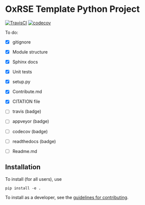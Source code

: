 # OxRSE Template Python Project

[![TravisCI](https://travis-ci.org/OxfordRSE/template-project-python.svg?branch=master)](https://travis-ci.org/OxfordRSE/template-project-python/)
[![codecov](https://codecov.io/gh/OxfordRSE/template-project-python/branch/master/graph/badge.svg)](https://codecov.io/gh/OxfordRSE/template-project-python)


To do:
- [x] gitignore
- [x] Module structure
- [x] Sphinx docs
- [x] Unit tests
- [x] setup.py
- [x] Contribute.md
- [x] CITATION file
- [ ] travis (badge)
- [ ] appveyor (badge)
- [ ] codecov (badge)
- [ ] readthedocs (badge)
- [ ] Readme.md


## Installation

To install (for all users), use

```
pip install -e .
```

To install as a developer, see the [guidelines for contributing](CONTRIBUTE.md).

